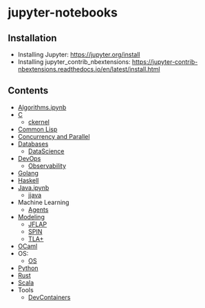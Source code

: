 # jupyter-notebooks

## Installation

- Installing Jupyter: https://jupyter.org/install
- Installing jupyter_contrib_nbextensions: https://jupyter-contrib-nbextensions.readthedocs.io/en/latest/install.html

## Contents

- [Algorithms.ipynb](./Algorithms/Algorithms.ipynb)
- [C](./C/C.ipynb)
  - [ckernel](./C/_ckernel.ipynb)
- [Common Lisp](./CommonLisp/_common-lisp-jupyter.ipynb)
- [Concurrency and Parallel](./Concurrency%20and%20Parallel/_index.ipynb)
- [Databases](./Databases/Databases.ipynb)
  - [DataScience](./Databases/_DataScience/DataScience.ipynb)
- [DevOps](./DevOps/_DevOps.ipynb)
  - [Observability](./DevOps/Observability/_index.ipynb)
- [Golang](./Golang/_gonb.ipynb)
- [Haskell](./Haskell/_IHaskell.ipynb)
- [Java.ipynb](./Java/Java.ipynb)
  - [jjava](./Java/_jjava.ipynb)
- Machine Learning
  - [Agents](./Machine%20Learning/Agents.ipynb) 
- [Modeling](./Modeling/Modeling.ipynb)
  - [JFLAP](./Modeling/JFLAP/JFLAP.ipynb)
  - [SPIN](./Modeling/SPIN/SPIN.ipynb)
  - [TLA+](./Modeling/TLA/tlaplus.ipynb) 
- [OCaml](./OCaml/_OCaml.ipynb)
- OS:
  - [OS](./OS/linux.ipynb)
- [Python](./Python/_ipython.ipynb)
- [Rust](./Rust/_evcxr.ipynb)
- [Scala](./Scala/_almond.ipynb)
- Tools
  - [DevContainers](./tools/_Dev%20Containers.ipynb) 